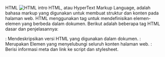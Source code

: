 HTML
![HTML intro](https://github.com/IanSevillano/try/assets/168709776/0c1d27f1-f34c-4464-863f-e5a4b17cd145)
HTML, atau HyperText Markup Language, adalah bahasa markup yang digunakan untuk membuat struktur dan konten pada halaman web. HTML menggunakan tag untuk mendefinisikan elemen-elemen yang berbeda dalam dokumen. Berikut adalah beberapa tag HTML dasar dan penjelasannya:
<!DOCTYPE html>: Mendeskripsikan versi HTML yang digunakan dalam dokumen.
<html>: Merupakan Elemen yang menyelubungi seluruh konten halaman web.
<head>: Berisi informasi meta dan link ke script dan stylesheet.
<title>: Seabagai judul halaman yang ditampilkan di tab browser.
<body>: Bagian utama dari halaman web, yang di mana semua konten yang terlihat oleh pengguna ditempatkan.
<h1> hingga <h6>: Tag heading yang menunjukkan tingkat kepentingan, dengan <h1> sebagai yang paling penting.
